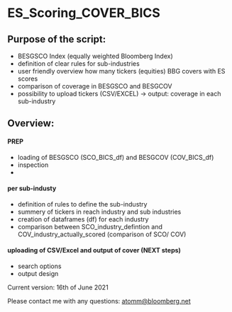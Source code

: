 # ES_Scoring_COVER_BICS


## Purpose of the script: 
- BESGSCO Index (equally weighted Bloomberg Index) 
- definition of clear rules for sub-industries
- user friendly overview how many tickers (equities) BBG covers with ES scores
- comparison of coverage in BESGSCO and BESGCOV 
- possibility to upload tickers (CSV/EXCEL) -> output: coverage in each sub-industry 




## Overview:

#### PREP
- loading of BESGSCO (SCO_BICS_df) and BESGCOV (COV_BICS_df)
- inspection 
- 

#### per sub-industy
- definition of rules to define the sub-industry 
- summery of tickers in reach industry and sub industries
- creation of dataframes (df) for each industry
- comparison between SCO_industry_defintion and COV_industry_actually_scored (comparison of SCO/ COV) 



#### uploading of CSV/Excel and output of cover (NEXT steps) 
- search options 
- output design 



Current version: 16th of June 2021

Please contact me with any questions: atomm@bloomberg.net


